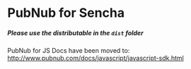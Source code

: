 # PubNub for Sencha

#####  Please use the distributable in the `dist` folder

PubNub for JS Docs have been moved to: http://www.pubnub.com/docs/javascript/javascript-sdk.html
